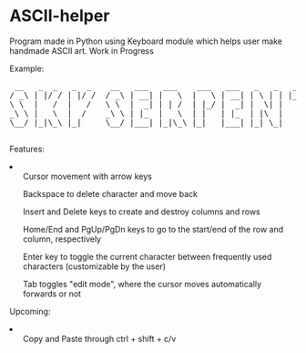 # ASCII-helper
Program made in Python using Keyboard module which helps user make handmade ASCII art. Work in Progress

Example:
<pre>
 __   _  _   _  _    __   ___   ___    ___   ___   _   _   _____   __
/ _\ | |/ / | |/ /  / _\ | __| |   \  |   \ | __| | \ | | |_   _| / _\
\ \  |   /  |   /   \ \  |  _| | | /  | |_/ |  _| |  \| |   | |   \ \
_\ \ |   \  |  /    _\ \ | |_  |   \  | |   | |_  | |\  |   | |   _\ \
\__/ |_|\_\ |_|     \__/ |___| |_|\_\ |_|   |___| |_| \_|   |_|   \__/

</pre>

Features:
<li>
 <ul>Cursor movement with arrow keys</ul>
 <ul>Backspace to delete character and move back</ul>
 <ul>Insert and Delete keys to create and destroy columns and rows</ul>
 <ul>Home/End and PgUp/PgDn keys to go to the start/end of the row and column, respectively </ul>
 <ul>Enter key to toggle the current character between frequently used characters (customizable by the user)</ul>
 <ul>Tab toggles "edit mode", where the cursor moves automatically forwards or not</ul>
</li>

Upcoming:
<li>
 <ul>Copy and Paste through ctrl + shift + c/v</ul>
</li>
